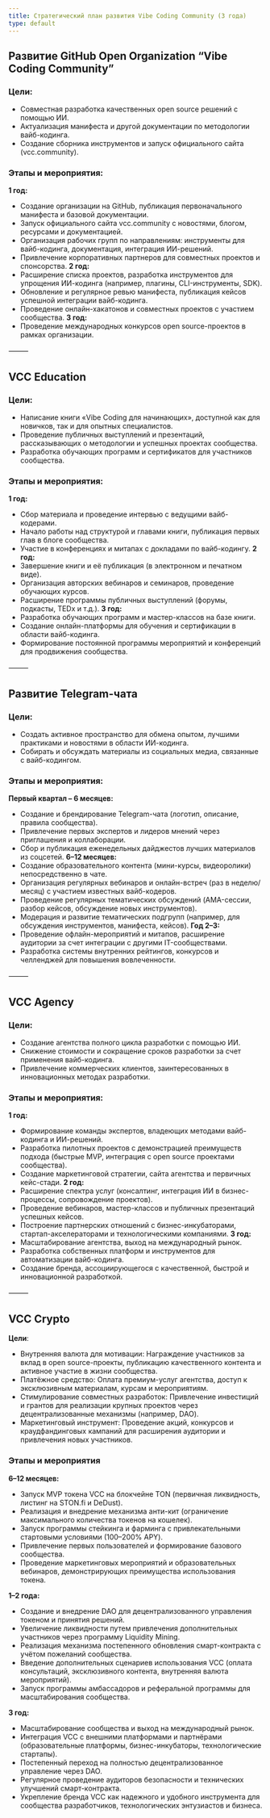 ```yaml
---
title: Стратегический план развития Vibe Coding Community (3 года)
type: default
--- 
```


## Развитие GitHub Open Organization “Vibe Coding Community”

### Цели:
- Совместная разработка качественных open source решений с помощью ИИ.
- Актуализация манифеста и другой документации по методологии вайб-кодинга.
- Создание сборника инструментов и запуск официального сайта (vcc.community).

### Этапы и мероприятия:
**1 год:**
- Создание организации на GitHub, публикация первоначального манифеста и базовой документации.
- Запуск официального сайта vcc.community с новостями, блогом, ресурсами и документацией.
- Организация рабочих групп по направлениям: инструменты для вайб-кодинга, документация, интеграция ИИ-решений.
- Привлечение корпоративных партнеров для совместных проектов и спонсорства.
**2 год:**
- Расширение списка проектов, разработка инструментов для упрощения ИИ-кодинга (например, плагины, CLI-инструменты, SDK).
- Обновление и регулярное ревью манифеста, публикация кейсов успешной интеграции вайб-кодинга.
- Проведение онлайн-хакатонов и совместных проектов с участием сообщества.
**3 год:**
- Проведение международных конкурсов open source-проектов в рамках организации.

⸻

## VCC Education

### Цели:
- Написание книги «Vibe Coding для начинающих», доступной как для новичков, так и для опытных специалистов.
- Проведение публичных выступлений и презентаций, рассказывающих о методологии и успешных проектах сообщества.
- Разработка обучающих программ и сертификатов для участников сообщества.

### Этапы и мероприятия:
**1 год:**
- Сбор материала и проведение интервью с ведущими вайб-кодерами.
- Начало работы над структурой и главами книги, публикация первых глав в блоге сообщества.
- Участие в конференциях и митапах с докладами по вайб-кодингу.
**2 год:**
- Завершение книги и её публикация (в электронном и печатном виде).
- Организация авторских вебинаров и семинаров, проведение обучающих курсов.
- Расширение программы публичных выступлений (форумы, подкасты, TEDx и т.д.).
**3 год:**
- Разработка обучающих программ и мастер-классов на базе книги.
- Создание онлайн-платформы для обучения и сертификации в области вайб-кодинга.
- Формирование постоянной программы мероприятий и конференций для продвижения сообщества.

⸻

## Развитие Telegram-чата

### Цели:
- Создать активное пространство для обмена опытом, лучшими практиками и новостями в области ИИ-кодинга.
- Собирать и обсуждать материалы из социальных медиа, связанные с вайб-кодингом.

### Этапы и мероприятия:
**Первый квартал – 6 месяцев:**
- Создание и брендирование Telegram-чата (логотип, описание, правила сообщества).
- Привлечение первых экспертов и лидеров мнений через приглашения и коллаборации.
- Сбор и публикация еженедельных дайджестов лучших материалов из соцсетей.
**6–12 месяцев:**
- Создание образовательного контента (мини-курсы, видеоролики) непосредственно в чате.
- Организация регулярных вебинаров и онлайн-встреч (раз в неделю/месяц) с участием известных вайб-кодеров.
- Проведение регулярных тематических обсуждений (AMA-сессии, разбор кейсов, обсуждение новых инструментов).
- Модерация и развитие тематических подгрупп (например, для обсуждения инструментов, манифеста, кейсов).
**Год 2–3:**
- Проведение офлайн-мероприятий и митапов, расширение аудитории за счет интеграции с другими IT-сообществами.
- Разработка системы внутренних рейтингов, конкурсов и челленджей для повышения вовлеченности.

⸻

## VCC Agency

### Цели:
- Создание агентства полного цикла разработки с помощью ИИ.
- Снижение стоимости и сокращение сроков разработки за счет применения вайб-кодинга.
- Привлечение коммерческих клиентов, заинтересованных в инновационных методах разработки.

### Этапы и мероприятия:
**1 год:**
- Формирование команды экспертов, владеющих методами вайб-кодинга и ИИ-решений.
- Разработка пилотных проектов с демонстрацией преимуществ подхода (быстрые MVP, интеграция с open source проектами сообщества).
- Создание маркетинговой стратегии, сайта агентства и первичных кейс-стади.
**2 год:**
- Расширение спектра услуг (консалтинг, интеграция ИИ в бизнес-процессы, сопровождение проектов).
- Проведение вебинаров, мастер-классов и публичных презентаций успешных кейсов.
- Построение партнерских отношений с бизнес-инкубаторами, стартап-акселераторами и технологическими компаниями.
**3 год:**
- Масштабирование агентства, выход на международный рынок.
- Разработка собственных платформ и инструментов для автоматизации вайб-кодинга.
- Создание бренда, ассоциирующегося с качественной, быстрой и инновационной разработкой.

⸻

## VCC Crypto

**Цели**:
- Внутренняя валюта для мотивации:
Награждение участников за вклад в open source-проекты, публикацию качественного контента и активное участие в жизни сообщества.
- Платёжное средство:
Оплата премиум-услуг агентства, доступ к эксклюзивным материалам, курсам и мероприятиям.
- Стимулирование совместных разработок:
Привлечение инвестиций и грантов для реализации крупных проектов через децентрализованные механизмы (например, DAO).
- Маркетинговый инструмент:
Проведение акций, конкурсов и краудфандинговых кампаний для расширения аудитории и привлечения новых участников.

### Этапы и мероприятия

**6–12 месяцев:**
- Запуск MVP токена VCC на блокчейне TON (первичная ликвидность, листинг на STON.fi и DeDust).
- Реализация и внедрение механизма анти-кит (ограничение максимального количества токенов на кошелек).
- Запуск программы стейкинга и фарминга с привлекательными стартовыми условиями (100–200% APY).
- Привлечение первых пользователей и формирование базового сообщества.
- Проведение маркетинговых мероприятий и образовательных вебинаров, демонстрирующих преимущества использования токена.

**1–2 года:**
- Создание и внедрение DAO для децентрализованного управления токеном и принятия решений.
- Увеличение ликвидности путем привлечения дополнительных участников через программу Liquidity Mining.
- Реализация механизма постепенного обновления смарт-контракта с учётом пожеланий сообщества.
- Введение дополнительных сценариев использования VCC (оплата консультаций, эксклюзивного контента, внутренняя валюта мероприятий).
- Запуск программы амбассадоров и реферальной программы для масштабирования сообщества.

**3 год:**
- Масштабирование сообщества и выход на международный рынок.
- Интеграция VCC с внешними платформами и партнёрами (образовательные платформы, бизнес-инкубаторы, технологические стартапы).
- Постепенный переход на полностью децентрализованное управление через DAO.
- Регулярное проведение аудиторов безопасности и технических улучшений смарт-контракта.
- Укрепление бренда VCC как надежного и удобного инструмента для сообщества разработчиков, технологических энтузиастов и бизнеса.

